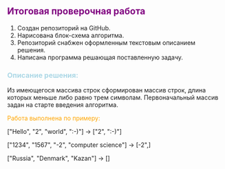 ## <span style="color:purple"> Итоговая проверочная работа</span>

1. Создан репозиторий на GitHub.
2. Нарисована блок-схема алгоритма.
3. Репозиторий снабжен оформленным текстовым описанием решения.
4. Написана программа решающая поставленную задачу.

### <span style="color:lightblue"> Описание решения:</span>
Из имеющегося массива строк сформирован массив строк, длина которых меньше либо равно трем символам. Первоначальный массив задан на старте введения алгоритма.

<span style="color:orange"> Работа выполнена по примеру:</span>

 ["Hello", "2", "world", ":-)"] -> ["2", ":-)"]

 ["1234", "1567", "-2", "computer science"] -> [-2",]

 ["Russia", "Denmark", "Kazan"] -> []